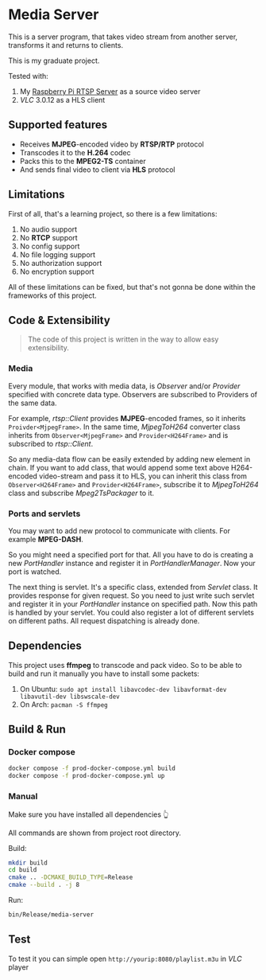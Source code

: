 # Media Server

This is a server program, that takes video stream from another server, transforms it and returns to clients.

This is my graduate project.

Tested with:

1. My [Raspberry Pi RTSP Server](https://github.com/Arjentix/Pi-RTSP-Server) as a source video server
2. *VLC* 3.0.12 as a HLS client

## Supported features

* Receives **MJPEG**-encoded video by **RTSP/RTP** protocol
* Transcodes it to the **H.264** codec
* Packs this to the **MPEG2-TS** container
* And sends final video to client via **HLS** protocol

## Limitations

First of all, that's a learning project, so there is a few limitations:

1. No audio support
2. No **RTCP** support
3. No config support
4. No file logging support
5. No authorization support
6. No encryption support

All of these limitations can be fixed, but that's not gonna be done within the frameworks of this project.

## Code & Extensibility

> The code of this project is written in the way to allow easy extensibility.

### Media

Every module, that works with media data, is *Observer* and/or *Provider* specified with concrete data type. Observers are subscribed to Providers of the same data.

For example, *rtsp::Client* provides **MJPEG**-encoded frames, so it inherits `Proivder<MjpegFrame>`. In the same time, *MjpegToH264* converter class inherits from `Observer<MjpegFrame>` and `Provider<H264Frame>` and is subscribed to *rtsp::Client*.

So any media-data flow can be easily extended by adding new element in chain. If you want to add class, that would append some text above H264-encoded video-stream and pass it to HLS, you can inherit this class from `Observer<H264Frame>` and `Provider<H264Frame>`, subscribe it to *MjpegToH264* class and subscribe *Mpeg2TsPackager* to it.

### Ports and servlets

You may want to add new protocol to communicate with clients. For example **MPEG-DASH**.

So you might need a specified port for that. All you have to do is creating a new *PortHandler* instance and register it in *PortHandlerManager*. Now your port is watched.

The next thing is servlet. It's a specific class, extended from *Servlet* class. It provides response for given request. So you need to just write such servlet and register it in your *PortHandler* instance on specified path. Now this path is handled by your servlet. You could also register a lot of different servlets on different paths. All request dispatching is already done.

## Dependencies

This project uses **ffmpeg** to transcode and pack video. So to be able to build and run it manually you have to install some packets:

1. On Ubuntu: `sudo apt install libavcodec-dev libavformat-dev libavutil-dev libswscale-dev `
2. On Arch: `pacman -S ffmpeg`

## Build & Run

### Docker compose

```bash
docker compose -f prod-docker-compose.yml build
docker compose -f prod-docker-compose.yml up
```

### Manual

Make sure you have installed all dependencies 👆

All commands are shown from project root directory.

Build:

```bash
mkdir build
cd build
cmake .. -DCMAKE_BUILD_TYPE=Release
cmake --build . -j 8
```

Run:

```bash
bin/Release/media-server
```

## Test

To test it you can simple open `http://yourip:8080/playlist.m3u` in *VLC* player